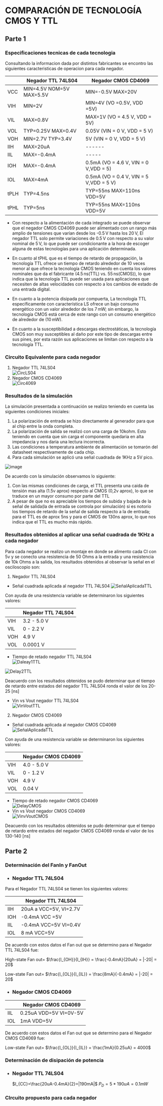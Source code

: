 # COMPARACIÓN DE TECNOLOGÍA CMOS Y TTL

## Parte 1

### Especificaciones tecnicas de cada tecnologia

Consultando la informacion dada por distintos fabricantes se encontro las siguientes caracteristicas de operacion para cada negador.
 
   |       | Negador TTL 74LS04 | Negador CMOS CD4069 | 
   |-------|--------------------|---------------------|
   | VCC   | MIN=4.5V  NOM=5V  MAX=5.5V | MIN=-0.5V MAX=20V|
   | VIH   | MIN=2V | MIN=4V (VO =0.5V, VDD =5V)            |
   | VIL   | MAX=0.8V| MAX=1V (VO = 4.5 V, VDD = 5V)            |
   | VOL  | TYP=0.25V MAX=0.4V | 0.05V (VIN = 0 V, VDD = 5 V)|
   | VOH   | MIN=2.7V TYP=3.4V | 5V (VIN = 0 V, VDD = 5 V)|
   | IIH   | MAX=20uA |  ------           |
   | IIL   | MAX=-0.4mA |      -----      |
   | IOH   | MAX=-0.4mA | 0.5mA  (VO = 4.6 V, VIN = 0 V,VDD = 5)|
   | IOL   | MAX=4mA |  0.5mA (VO = 0.4 V, VIN = 5 V,VDD = 5 V)|
   | tPLH  | TYP=4.5ns | TYP=55ns MAX=110ns  VDD=5V    |
   | tPHL  | TYP=5ns |  TYP=55ns MAX=110ns  VDD=5V            |

  * Con respecto a la alimentación de cada integrado se puede observar que el negador CMOS CD4069 puede ser alimentado con un rango más amplio de tensiones que varían desde los -0.5 V hasta los 20 V, El negador TTL solo permite variaciones de 0.5 V con respecto a su valor nominal de 5 V, lo que puede ser condicionante a la hora de escoger alguna de estas tecnologías para una aplicación determinada.
     
   * En cuanto al tPHL que es el tiempo de retardo de propagación, la tecnología TTL ofrece un tiempo de retardo alrededor de 10 veces menor al que ofrece la tecnología CMOS teniendo en cuenta los valores nominales que da el fabricante (4.5 ns(TTL) vs. 55 ns(CMOS)), lo que indica que la tecnología TTL puede ser usada para aplicaciones que necesiten de altas velocidades con respecto a los cambios de estado de una entrada digital.

   * En cuanto a la potencia disipada por compuerta, La tecnología TTL específicamente con característica LS ofrece un bajo consumo energético con un valor alrededor de los 7 mW; sin embargo, la tecnología CMOS está cerca de este rango con un consumo energético de alrededor de (10 mW).

   *  En cuanto a la susceptibilidad a descargas electrostáticas, la tecnología CMOS son muy susceptibles al daño por este tipo de descargas entre sus pines, por esta razón sus aplicaciones se limitan con respecto a la tecnología TTL.

### Circuito Equivalente para cada negador

1. Negador TTL 74LS04 <br />
![CircLS04](https://github.com/JuanVang/LabsDigital1-Grupo7-Equipo2/assets/73542998/eb4a3db3-fba5-42f1-9917-d16cb1b0e1ae)
2. Negador CMOS CD4069 <br />
![Circ4069](https://github.com/JuanVang/LabsDigital1-Grupo7-Equipo2/assets/73542998/8ece8593-0b39-4f53-866c-982a0fce9f96)

### Resultados de la simulación

La simulación presentada a continuación se realizo teniendo en cuenta las siguientes condiciones iniciales:  
1. La polarización de entrada se hizo directamente al generador para que al chip entre la onda completa.  
2. La polarización de salida se realizó con una carga de 10kohm. Esto teniendo en cuenta que sin carga el componente quedaria en alta impedancia y nos daria una lectura incorrecta.  
3. Las condiciones a temperatura ambiente de alimentación se tomarón del datasheet respectivamente de cada chip.
4. Para cada simulación se aplicó una señal cuadrada de 1KHz a 5V pico. 

![image](https://github.com/JuanVang/LabsDigital1-Grupo7-Equipo2/assets/26443961/f961cb32-58c7-407c-aec2-508fa6261c05)

De acuerdo con la simulación observamos lo siguiente:  
1. Con las mismas condiciones de carga, el TTL presenta una caida de tensión mas alta (1.5v aprox) respecto al CMOS (0,2v aprox), lo que se traduce en un mayor consumo por parte del TTL  
2. A pesar de que no es apreciable los tiempos de subida y bajada de la señal de salida(la de entrada se controla por simulación) si es notorio los tiempos de retardo de la señal de salida respecto a la de entrada; para el TTL es de aprox 5ns y para el CMOS de 130ns aprox, lo que nos indica que el TTL es mucho más rápido.  



### Resultados obtenidos al aplicar una señal cuadrada de 1KHz a cada negador
Para cada negador se realizo un montaje en donde se alimento cada CI con 5v y se conecto una resistencia de 50 Ohms a la entrada y una resistencia de 10k Ohms a la salida, los resultados obtenidos al observar la señal en el osciloscopio son: <br />

1. Negador TTL 74LS04 <br />
* Señal cuadrada aplicada al negador TTL 74LS04
![SeñalAplicadaTTL](https://github.com/JuanVang/LabsDigital1-Grupo7-Equipo2/assets/73542998/51ab7fee-34f5-4a9c-8a5a-0cd806725db7)

Con ayuda de una resistencia variable se determinaron los siguientes valores:

 |       | Negador TTL 74LS04 |
 |-------|--------------------|
 | VIH   | 3.2 - 5.0 V |
 | VIL   | 0 - 2.2 V |
 | VOH   | 4.9 V |
 | VOL   | 0.0001 V |


* Tiempo de retado negador TTL 74LS04<br />
![Daleay1TTL](https://github.com/JuanVang/LabsDigital1-Grupo7-Equipo2/assets/73542998/536b6b40-2f17-4c6a-a947-0844b3f43ffb)

![Delay2TTL](https://github.com/JuanVang/LabsDigital1-Grupo7-Equipo2/assets/73542998/3fdd12fa-6183-43d5-ac6e-684d3ad36589)

Deacuerdo con los resultados obtenidos se pudo determinar que el tiempo de retardo entre estados del negador TTL 74LS04 ronda el valor de los 20-25 [ns]

* Vin vs Vout negador TTL 74LS04 <br />
![VinVoutTTL](https://github.com/JuanVang/LabsDigital1-Grupo7-Equipo2/assets/73542998/29c8ba35-7b60-4ffc-914f-ea8e8ad3e2d1)


2. Negador CMOS CD4069
* Señal cuadrada aplicada al negador CMOS CD4069<br />
![SeñalAplicadaTTL](https://github.com/JuanVang/LabsDigital1-Grupo7-Equipo2/assets/73542998/6cea19a7-4aa3-440d-8e02-f603fce455f7)

Con ayuda de una resistencia variable se determinaron los siguientes valores:

 |       | Negador CMOS CD4069 |
 |-------|--------------------|
 | VIH   | 4.0 - 5.0 V |
 | VIL   | 0 - 1.2 V |
 | VOH   | 4.9  V |
 | VOL   | 0.04 V |

* Tiempo de retado negador CMOS CD4069<br />
![DelayCMOS](https://github.com/JuanVang/LabsDigital1-Grupo7-Equipo2/assets/73542998/ae6023d1-a147-4932-9552-1ff8e6854182)
* Vin vs Vout negador CMOS CD4069 <br />
![VinvVoutCMOS](https://github.com/JuanVang/LabsDigital1-Grupo7-Equipo2/assets/73542998/780d3a0a-04b7-42bb-b1f4-307ea55c38f5)

Deacuerdo con los resultados obtenidos se pudo determinar que el tiempo de retardo entre estados del negador CMOS CD4069 ronda el valor de los 130-140 [ns]

## Parte 2
### Determinación del FanIn y FanOut
* ### Negador TTL 74LS04
  
 Para el Negador TTL 74LS04 se tienen los siguientes valores:

 |       | Negador TTL 74LS04 |
 |-------|--------------------|
 | IIH  | 20uA a VCC=5V, VI=2.7V |
 | IOH   | -0.4mA VCC =5V |
 | IIL   | -0.4mA VCC=5V VI=0.4V|
 | IOL   | 8 mA VCC=5V |

 De acuerdo con estos datos el Fan out que se determino para el Negador TTL 74LS04 fue:

High-state Fan out= $\frac{I_{OH}}{I_{IH}} = \frac{-0.4mA}{20uA} = |-20| = 20$

Low-state Fan out= $\frac{I_{OL}}{I_{IL}} = \frac{8mA}{-0.4mA} = |-20| = 20$

* ### Negador CMOS CD4069
  
 |       | Negador CMOS CD4069 |
 |-------|--------------------|
 | IIL   | 0.25uA VDD=5V VI=0V-5V|
 | IOL   |  1mA VDD=5V |

De acuerdo con estos datos el Fan out que se determino para el Negador CMOS CD4069 fue:

Low-state Fan out= $\frac{I_{OL}}{I_{IL}} = \frac{1mA}{0.25uA} = 4000$

### Determinación de disipación de potencia

* ### Negador TTL 74LS04
  
  $I_{CC}=\frac{20uA-0.4mA}{2}=|190mA|$
  $P_{D}=5*190uA= 0.1mW$

### CIrcuito propuesto para cada negador
